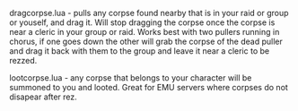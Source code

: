 dragcorpse.lua - pulls any corpse found nearby that is in your raid or group or youself, and drag it. Will stop dragging the corpse once the corpse is near a cleric in your group or raid.
Works best with two pullers running in chorus, if one goes down the other will grab the corpse of the dead puller and drag it back with them to the group and leave it near a cleric to be rezzed.


lootcorpse.lua - any corpse that belongs to your character will be summoned to you and looted.
Great for EMU servers where corpses do not disapear after rez.
